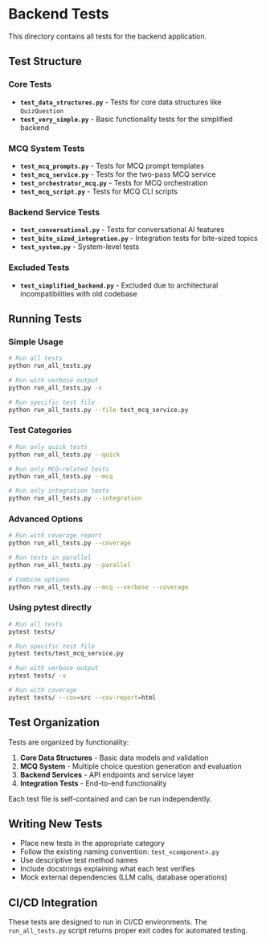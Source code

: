 # Backend Tests

This directory contains all tests for the backend application.

## Test Structure

### Core Tests
- **`test_data_structures.py`** - Tests for core data structures like `QuizQuestion`
- **`test_very_simple.py`** - Basic functionality tests for the simplified backend

### MCQ System Tests
- **`test_mcq_prompts.py`** - Tests for MCQ prompt templates
- **`test_mcq_service.py`** - Tests for the two-pass MCQ service
- **`test_orchestrator_mcq.py`** - Tests for MCQ orchestration
- **`test_mcq_script.py`** - Tests for MCQ CLI scripts

### Backend Service Tests
- **`test_conversational.py`** - Tests for conversational AI features
- **`test_bite_sized_integration.py`** - Integration tests for bite-sized topics
- **`test_system.py`** - System-level tests

### Excluded Tests
- **`test_simplified_backend.py`** - Excluded due to architectural incompatibilities with old codebase

## Running Tests

### Simple Usage

```bash
# Run all tests
python run_all_tests.py

# Run with verbose output
python run_all_tests.py -v

# Run specific test file
python run_all_tests.py --file test_mcq_service.py
```

### Test Categories

```bash
# Run only quick tests
python run_all_tests.py --quick

# Run only MCQ-related tests
python run_all_tests.py --mcq

# Run only integration tests
python run_all_tests.py --integration
```

### Advanced Options

```bash
# Run with coverage report
python run_all_tests.py --coverage

# Run tests in parallel
python run_all_tests.py --parallel

# Combine options
python run_all_tests.py --mcq --verbose --coverage
```

### Using pytest directly

```bash
# Run all tests
pytest tests/

# Run specific test file
pytest tests/test_mcq_service.py

# Run with verbose output
pytest tests/ -v

# Run with coverage
pytest tests/ --cov=src --cov-report=html
```

## Test Organization

Tests are organized by functionality:

1. **Core Data Structures** - Basic data models and validation
2. **MCQ System** - Multiple choice question generation and evaluation
3. **Backend Services** - API endpoints and service layer
4. **Integration Tests** - End-to-end functionality

Each test file is self-contained and can be run independently.

## Writing New Tests

- Place new tests in the appropriate category
- Follow the existing naming convention: `test_<component>.py`
- Use descriptive test method names
- Include docstrings explaining what each test verifies
- Mock external dependencies (LLM calls, database operations)

## CI/CD Integration

These tests are designed to run in CI/CD environments. The `run_all_tests.py` script returns proper exit codes for automated testing.